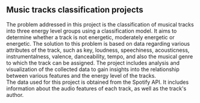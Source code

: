 <h2>Music tracks classification projects</h2>
The problem addressed in this project is the classification of musical tracks into three energy level groups using a classification model. 
It aims to determine whether a track is not energetic, moderately energetic or energetic. 
The solution to this problem is based on data regarding various attributes of the track, such as key, loudness, speechiness, acousticness, instrumentalness, valence, danceability,
tempo, and also the musical genre to which the track can be assigned.
The project includes analysis and visualization of the collected data to gain insights into the relationship between various features and the energy level of the tracks.
<br>The data used for this project is obtained from the Spotify API. It includes information about the audio features of each track, as well as the track's author.
